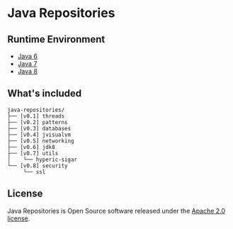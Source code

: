 # Java Repositories

## Runtime Environment
- [Java 6](http://www.oracle.com/technetwork/java/javase/downloads/jdk6downloads-1902814.html)
- [Java 7](http://www.oracle.com/technetwork/java/javase/downloads/jdk7-downloads-1880260.html)
- [Java 8](http://www.oracle.com/technetwork/java/javase/downloads/jdk8-downloads-2133151.html)

## What's included
```
java-repositories/
├── [v0.1] threads
├── [v0.2] patterns
├── [v0.3] databases
├── [v0.4] jvisualvm
├── [v0.5] networking
├── [v0.6] jdk8
├── [v0.7] utils
│    └── hyperic-sigar
└── [v0.8] security
     └── ssl
```

## License
Java Repositories is Open Source software released under the [Apache 2.0 license](http://www.apache.org/licenses/LICENSE-2.0.html).